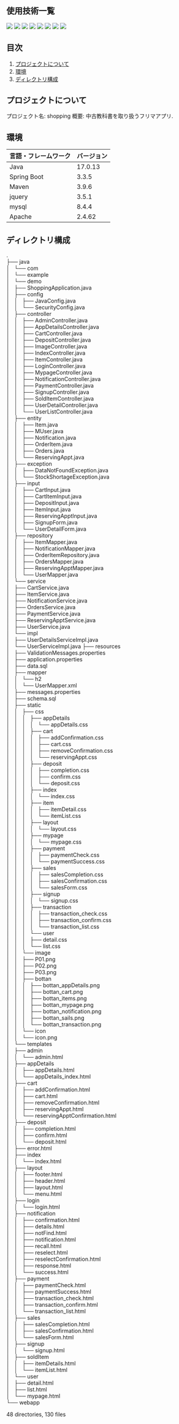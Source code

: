 ## 使用技術一覧
<!-- シールド一覧 -->
<p>
    <!-- バックエンドのフレームワーク一覧 -->
    <img src="https://img.shields.io/badge/-Spring%20Framework-FFFFFF.svg?logo=Spring&style=popout">
    <img src="https://img.shields.io/badge/-Thymeleaf-007396.svg?logo=thymeleaf&style=plastic">
    <!-- バックエンドの言語一覧 -->
    <img src="https://img.shields.io/badge/-Java-007396.svg?logo=java&style=popout">
    <!-- フロントエンドのフレームワーク一覧 -->
    <img src="https://img.shields.io/badge/-Jquery-0769AD.svg?logo=jquery&style=plastic">
    <!-- フロントエンドの言語一覧 -->
    <img src="https://img.shields.io/badge/-Javascript-F7DF1E.svg?logo=javascript&style=plastic">
    <!-- ミドルウェア一覧 -->
    <img src="https://img.shields.io/badge/-Mysql-4479A1.svg?logo=mysql&style=plastic">
    <img src="https://img.shields.io/badge/-Apache-D22128.svg?logo=apache&style=plastic">
    <!-- インフラ一覧 -->
    <img src="https://img.shields.io/badge/-AWS%20EC2-232F3E.svg?logo=amazon-aws&style=plastic">
</p>

## 目次
1. [プロジェクトについて](#プロジェクトについて)
2. [環境 ](#環境)
3. [ディレクトリ構成](#ディレクトリ構成)

## プロジェクトについて
プロジェクト名: shopping
概要: 中古教科書を取り扱うフリマアプリ.

## 環境
| 言語・フレームワーク    | バージョン  |
| --------------------- | ---------- |
| Java                  | 17.0.13    |
| Spring Boot           | 3.3.5      |
| Maven                 | 3.9.6      |
| jquery                | 3.5.1      |
| mysql                 | 8.4.4      |
| Apache                | 2.4.62     |


## ディレクトリ構成
.  
├── java  
│   └── com  
│       └── example  
│           └── demo  
│               ├── ShoppingApplication.java  
│               ├── config  
│               │   ├── JavaConfig.java  
│               │   └── SecurityConfig.java  
│               ├── controller  
│               │   ├── AdminController.java  
│               │   ├── AppDetailsController.java  
│               │   ├── CartController.java  
│               │   ├── DepositController.java  
│               │   ├── ImageController.java  
│               │   ├── IndexController.java  
│               │   ├── ItemController.java  
│               │   ├── LoginController.java  
│               │   ├── MypageController.java  
│               │   ├── NotificationController.java  
│               │   ├── PaymentController.java  
│               │   ├── SignupController.java  
│               │   ├── SoldItemController.java  
│               │   ├── UserDetailController.java  
│               │   └── UserListController.java  
│               ├── entity   
│               │   ├── Item.java  
│               │   ├── MUser.java  
│               │   ├── Notification.java  
│               │   ├── OrderItem.java  
│               │   ├── Orders.java  
│               │   └── ReservingAppt.java  
│               ├── exception  
│               │   ├── DataNotFoundException.java  
│               │   └── StockShortageException.java  
│               ├── input  
│               │   ├── CartInput.java  
│               │   ├── CartItemInput.java  
│               │   ├── DepositInput.java  
│               │   ├── ItemInput.java  
│               │   ├── ReservingApptInput.java  
│               │   ├── SignupForm.java  
│               │   └── UserDetailForm.java  
│               ├── repository  
│               │   ├── ItemMapper.java  
│               │   ├── NotificationMapper.java  
│               │   ├── OrderItemRepository.java  
│               │   ├── OrdersMapper.java  
│               │   ├── ReservingApptMapper.java  
│               │   └── UserMapper.java  
│               └── service  
│                   ├── CartService.java  
│                   ├── ItemService.java  
│                   ├── NotificationService.java  
│                   ├── OrdersService.java  
│                   ├── PaymentService.java  
│                   ├── ReservingApptService.java  
│                   ├── UserService.java  
│                   └── impl  
│                       ├── UserDetailsServiceImpl.java  
│                       └── UserServiceImpl.java 
├── resources  
│   ├── ValidationMessages.properties  
│   ├── application.properties  
│   ├── data.sql  
│   ├── mapper  
│   │   └── h2  
│   │       └── UserMapper.xml  
│   ├── messages.properties  
│   ├── schema.sql  
│   ├── static  
│   │   ├── css  
│   │   │   ├── appDetails  
│   │   │   │   └── appDetails.css  
│   │   │   ├── cart  
│   │   │   │   ├── addConfirmation.css  
│   │   │   │   ├── cart.css  
│   │   │   │   ├── removeConfirmation.css  
│   │   │   │   └── reservingAppt.css  
│   │   │   ├── deposit  
│   │   │   │   ├── completion.css  
│   │   │   │   ├── confirm.css  
│   │   │   │   └── deposit.css  
│   │   │   ├── index  
│   │   │   │   └── index.css  
│   │   │   ├── item  
│   │   │   │   ├── itemDetail.css  
│   │   │   │   └── itemList.css  
│   │   │   ├── layout  
│   │   │   │   └── layout.css  
│   │   │   ├── mypage  
│   │   │   │   └── mypage.css  
│   │   │   ├── payment  
│   │   │   │   ├── paymentCheck.css  
│   │   │   │   └── paymentSuccess.css  
│   │   │   ├── sales  
│   │   │   │   ├── salesCompletion.css  
│   │   │   │   ├── salesConfirmation.css  
│   │   │   │   └── salesForm.css  
│   │   │   ├── signup  
│   │   │   │   └── signup.css  
│   │   │   ├── transaction  
│   │   │   │   ├── transaction_check.css  
│   │   │   │   ├── transaction_confirm.css  
│   │   │   │   └── transaction_list.css  
│   │   │   └── user  
│   │   │       ├── detail.css  
│   │   │       └── list.css  
│   │   └── image  
│   │       ├── P01.png  
│   │       ├── P02.png  
│   │       ├── P03.png  
│   │       ├── bottan  
│   │       │   ├── bottan_appDetails.png  
│   │       │   ├── bottan_cart.png  
│   │       │   ├── bottan_items.png  
│   │       │   ├── bottan_mypage.png  
│   │       │   ├── bottan_notification.png  
│   │       │   ├── bottan_sails.png  
│   │       │   └── bottan_transaction.png  
│   │       └── icon  
│   │           └── icon.png  
│   └── templates  
│       ├── admin  
│       │   └── admin.html  
│       ├── appDetails  
│       │   ├── appDetails.html  
│       │   └── appDetails_index.html  
│       ├── cart  
│       │   ├── addConfirmation.html  
│       │   ├── cart.html  
│       │   ├── removeConfirmation.html  
│       │   ├── reservingAppt.html  
│       │   └── reservingApptConfirmation.html  
│       ├── deposit  
│       │   ├── completion.html  
│       │   ├── confirm.html  
│       │   └── deposit.html  
│       ├── error.html  
│       ├── index  
│       │   └── index.html  
│       ├── layout  
│       │   ├── footer.html  
│       │   ├── header.html  
│       │   ├── layout.html  
│       │   └── menu.html  
│       ├── login  
│       │   └── login.html  
│       ├── notification  
│       │   ├── confirmation.html  
│       │   ├── details.html  
│       │   ├── notFind.html  
│       │   ├── notification.html  
│       │   ├── recall.html  
│       │   ├── reselect.html  
│       │   ├── reselectConfirmation.html  
│       │   ├── response.html  
│       │   └── success.html  
│       ├── payment  
│       │   ├── paymentCheck.html  
│       │   ├── paymentSuccess.html  
│       │   ├── transaction_check.html  
│       │   ├── transaction_confirm.html  
│       │   └── transaction_list.html  
│       ├── sales  
│       │   ├── salesCompletion.html  
│       │   ├── salesConfirmation.html  
│       │   └── salesForm.html  
│       ├── signup  
│       │   └── signup.html  
│       ├── soldItem  
│       │   ├── itemDetails.html  
│       │   └── itemList.html  
│       └── user  
│           ├── detail.html  
│           ├── list.html  
│           └── mypage.html  
└── webapp  

48 directories, 130 files


